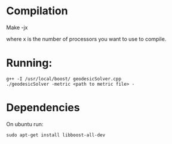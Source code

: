 

# Compilation

Make -jx

where x is the number of processors you want to use to compile.


# Running:

```
g++ -I /usr/local/boost/ geodesicSolver.cpp
./geodesicSolver -metric <path to metric file> -
```

# Dependencies

On ubuntu run:

```
sudo apt-get install libboost-all-dev
```